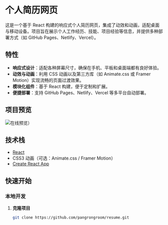 # 个人简历网页

这是一个基于 React 构建的响应式个人简历网页，集成了动效和动画，适配桌面与移动设备。项目旨在展示个人工作经历、技能、项目经验等信息，并提供多种部署方式（如 GitHub Pages、Netlify、Vercel）。

## 特性

- **响应式设计**：适配各种屏幕尺寸，确保在手机、平板和桌面端都有良好体验。
- **动效与动画**：利用 CSS 动画以及第三方库（如 Animate.css 或 Framer Motion）实现流畅的页面过渡效果。
- **模块化组件**：基于 React 构建，便于定制和扩展。
- **便捷部署**：支持 GitHub Pages、Netlify、Vercel 等多平台自动部署。

## 项目预览

![在线预览](https://stellar-taffy-9ffd03.netlify.app)）

## 技术栈

- [React](https://reactjs.org/)
- CSS3 动画（可选：Animate.css / Framer Motion）
- [Create React App](https://create-react-app.dev/)

## 快速开始

### 本地开发

1. **克隆项目**

   ```bash
   git clone https://github.com/pangrongroom/resume.git
   ```
